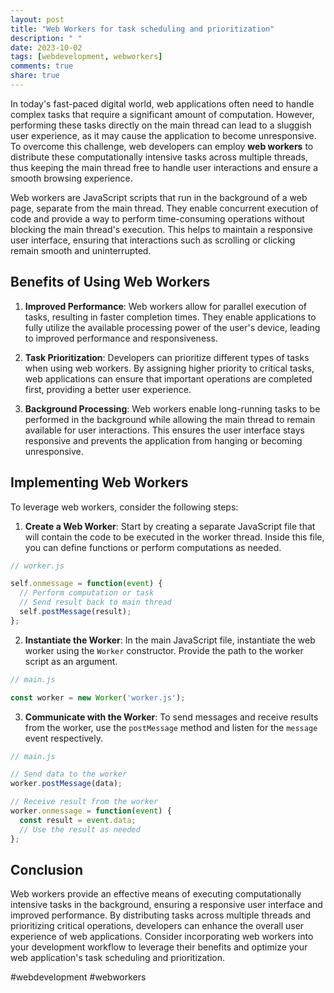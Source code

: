 ```yaml
---
layout: post
title: "Web Workers for task scheduling and prioritization"
description: " "
date: 2023-10-02
tags: [webdevelopment, webworkers]
comments: true
share: true
---
```


In today's fast-paced digital world, web applications often need to handle complex tasks that require a significant amount of computation. However, performing these tasks directly on the main thread can lead to a sluggish user experience, as it may cause the application to become unresponsive. To overcome this challenge, web developers can employ **web workers** to distribute these computationally intensive tasks across multiple threads, thus keeping the main thread free to handle user interactions and ensure a smooth browsing experience.

Web workers are JavaScript scripts that run in the background of a web page, separate from the main thread. They enable concurrent execution of code and provide a way to perform time-consuming operations without blocking the main thread's execution. This helps to maintain a responsive user interface, ensuring that interactions such as scrolling or clicking remain smooth and uninterrupted.

## Benefits of Using Web Workers

1. **Improved Performance**: Web workers allow for parallel execution of tasks, resulting in faster completion times. They enable applications to fully utilize the available processing power of the user's device, leading to improved performance and responsiveness.

2. **Task Prioritization**: Developers can prioritize different types of tasks when using web workers. By assigning higher priority to critical tasks, web applications can ensure that important operations are completed first, providing a better user experience.

3. **Background Processing**: Web workers enable long-running tasks to be performed in the background while allowing the main thread to remain available for user interactions. This ensures the user interface stays responsive and prevents the application from hanging or becoming unresponsive.

## Implementing Web Workers

To leverage web workers, consider the following steps:

1. **Create a Web Worker**: Start by creating a separate JavaScript file that will contain the code to be executed in the worker thread. Inside this file, you can define functions or perform computations as needed.

```javascript
// worker.js

self.onmessage = function(event) {
  // Perform computation or task
  // Send result back to main thread
  self.postMessage(result);
};
```

2. **Instantiate the Worker**: In the main JavaScript file, instantiate the web worker using the `Worker` constructor. Provide the path to the worker script as an argument.

```javascript
// main.js

const worker = new Worker('worker.js');
```

3. **Communicate with the Worker**: To send messages and receive results from the worker, use the `postMessage` method and listen for the `message` event respectively.

```javascript
// main.js

// Send data to the worker
worker.postMessage(data);

// Receive result from the worker
worker.onmessage = function(event) {
  const result = event.data;
  // Use the result as needed
};
```

## Conclusion

Web workers provide an effective means of executing computationally intensive tasks in the background, ensuring a responsive user interface and improved performance. By distributing tasks across multiple threads and prioritizing critical operations, developers can enhance the overall user experience of web applications. Consider incorporating web workers into your development workflow to leverage their benefits and optimize your web application's task scheduling and prioritization.

#webdevelopment #webworkers